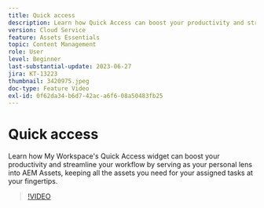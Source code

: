 ```yaml
---
title: Quick access
description: Learn how Quick Access can boost your productivity and streamline your workflow by serving as your personal lens into AEM Assets, keeping all the assets you need for your assigned tasks at your fingertips.
version: Cloud Service
feature: Assets Essentials
topic: Content Management
role: User
level: Beginner
last-substantial-update: 2023-06-27
jira: KT-13223
thumbnail: 3420975.jpeg
doc-type: Feature Video
exl-id: 0f62da34-b6d7-42ac-a6f6-08a50483fb25
---
```

# Quick access

Learn how My Workspace's Quick Access widget can boost your productivity and streamline your workflow by serving as your personal lens into AEM Assets, keeping all the assets you need for your assigned tasks at your fingertips.

>[!VIDEO](https://video.tv.adobe.com/v/3420975/?learn=on)

